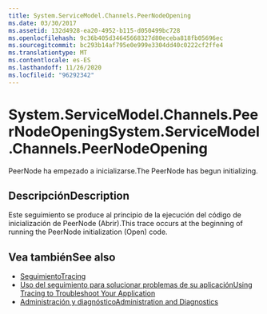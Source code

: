 ```yaml
---
title: System.ServiceModel.Channels.PeerNodeOpening
ms.date: 03/30/2017
ms.assetid: 132d4928-ea20-4952-b115-d050499bc728
ms.openlocfilehash: 9c36b405d34645668327d80eceba818fb05696ec
ms.sourcegitcommit: bc293b14af795e0e999e3304dd40c0222cf2ffe4
ms.translationtype: MT
ms.contentlocale: es-ES
ms.lasthandoff: 11/26/2020
ms.locfileid: "96292342"
---
```

# <a name="systemservicemodelchannelspeernodeopening"></a><span data-ttu-id="5ecf4-102">System.ServiceModel.Channels.PeerNodeOpening</span><span class="sxs-lookup"><span data-stu-id="5ecf4-102">System.ServiceModel.Channels.PeerNodeOpening</span></span>

<span data-ttu-id="5ecf4-103">PeerNode ha empezado a inicializarse.</span><span class="sxs-lookup"><span data-stu-id="5ecf4-103">The PeerNode has begun initializing.</span></span>  
  
## <a name="description"></a><span data-ttu-id="5ecf4-104">Descripción</span><span class="sxs-lookup"><span data-stu-id="5ecf4-104">Description</span></span>  

 <span data-ttu-id="5ecf4-105">Este seguimiento se produce al principio de la ejecución del código de inicialización de PeerNode (Abrir).</span><span class="sxs-lookup"><span data-stu-id="5ecf4-105">This trace occurs at the beginning of running the PeerNode initialization (Open) code.</span></span>  
  
## <a name="see-also"></a><span data-ttu-id="5ecf4-106">Vea también</span><span class="sxs-lookup"><span data-stu-id="5ecf4-106">See also</span></span>

- [<span data-ttu-id="5ecf4-107">Seguimiento</span><span class="sxs-lookup"><span data-stu-id="5ecf4-107">Tracing</span></span>](index.md)
- [<span data-ttu-id="5ecf4-108">Uso del seguimiento para solucionar problemas de su aplicación</span><span class="sxs-lookup"><span data-stu-id="5ecf4-108">Using Tracing to Troubleshoot Your Application</span></span>](using-tracing-to-troubleshoot-your-application.md)
- [<span data-ttu-id="5ecf4-109">Administración y diagnóstico</span><span class="sxs-lookup"><span data-stu-id="5ecf4-109">Administration and Diagnostics</span></span>](../index.md)
